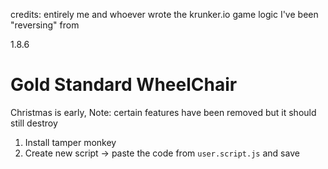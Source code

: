 credits: entirely me and whoever wrote the krunker.io game logic I've been "reversing" from

1.8.6

# Gold Standard WheelChair
Christmas is early,
Note: certain features have been removed but it should still destroy

1. Install tamper monkey
2. Create new script -> paste the code from `user.script.js` and save
